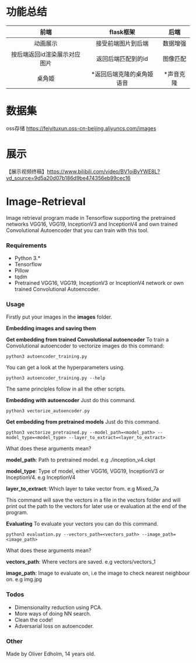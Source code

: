 # 功能总结

|  前端  |  flask框架  |  后端  |
|:------:|:------:|:------:|
| 动画展示   |   接受前端图片到后端   | 数据增强   |
| 按后端返回id渲染展示对应图片   |   返回后端匹配到的id   | 图像匹配   |
| 桌角姬   |   *返回后端克隆的桌角姬语音   | *声音克隆   |

# 数据集

oss存储
https://feiyituxun.oss-cn-beijing.aliyuncs.com/images

# 展示

【展示视频终稿】https://www.bilibili.com/video/BV1ojByYWE8L?vd_source=9d5a20d07b186d9be474356eb99cec16

# Image-Retrieval
Image retrieval program made in Tensorflow supporting the pretrained networks VGG16, VGG19, InceptionV3 and InceptionV4 and own trained Convolutional Autoencoder that you can train with this tool.


### Requirements
* Python 3.*
* Tensorflow
* Pillow
* tqdm
* Pretrained VGG16, VGG19, InceptionV3 or InceptionV4 network or own trained Convolutional Autoencoder.


### Usage
Firstly put your images in the **images** folder.

**Embedding images and saving them**

**Get embedding from trained Convolutional autoencoder**
To train a Convolutional autoencoder to vectorize images do this command:
```
python3 autoencoder_training.py
```
You can get a look at the hyperparameters using.
```
python3 autoencoder_training.py --help
```
The same principles follow in all the other scripts.

**Embedding with autoencoder**
Just do this command.
```
python3 vectorize_autoencoder.py
```


**Get embedding from pretrained models**
Just do this command.
```
python3 vectorize_pretrained.py --model_path=<model_path> --model_type=<model_type> --layer_to_extract=<layer_to_extract>
```
What does these arguments mean?

**model_path**: Path to pretrained model. e.g ./inception_v4.ckpt

**model_type**: Type of model, either VGG16, VGG19, InceptionV3 or InceptionV4. e.g InceptionV4

**layer_to_extract**: Which layer to take vector from. e.g Mixed_7a

This command will save the vectors in a file in the vectors folder and will print out the path to the vectors for later
use or evaluation at the end of the program.


**Evaluating**
To evaluate your vectors you can do this command.
```
python3 evaluation.py --vectors_path=<vectors_path> --image_path=<image_path>
```
What does these arguments mean?

**vectors_path**: Where vectors are saved. e.g vectors/vectors_1

**image_path**: Image to evaluate on, i.e the image to check nearest neighbour on. e.g img.jpg


### Todos
* Dimensionality reduction using PCA.
* More ways of doing NN search.
* Clean the code!
* Adversarial loss on autoencoder.


### Other
Made by Oliver Edholm, 14 years old.
